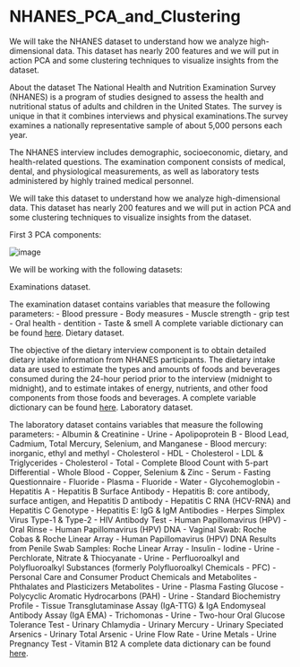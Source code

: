 # NHANES_PCA_and_Clustering

We will take the NHANES dataset to understand how we analyze high-dimensional data. This dataset has nearly 200 features and we will put in action PCA and some clustering techniques to visualize insights from the dataset.

About the dataset
The National Health and Nutrition Examination Survey (NHANES) is a program of studies designed to assess the health and nutritional status of adults and children in the United States. The survey is unique in that it combines interviews and physical examinations.The survey examines a nationally representative sample of about 5,000 persons each year.

The NHANES interview includes demographic, socioeconomic, dietary, and health-related questions. The examination component consists of medical, dental, and physiological measurements, as well as laboratory tests administered by highly trained medical personnel.

We will take this dataset to understand how we analyze high-dimensional data. This dataset has nearly 200 features and we will put in action PCA and some clustering techniques to visualize insights from the dataset.

First 3 PCA components:

![image](https://user-images.githubusercontent.com/79005878/182075853-d74570a6-f52d-4452-a67e-a4e96781ec79.png)



We will be working with the following datasets:

Examinations dataset.

The examination dataset contains variables that measure the following parameters: - Blood pressure - Body measures - Muscle strength - grip test - Oral health - dentition - Taste & smell A complete variable dictionary can be found [here](https://wwwn.cdc.gov/Nchs/Nhanes/Search/variablelist.aspx?Component=Examination&CycleBeginYear=2013).
Dietary dataset.

The objective of the dietary interview component is to obtain detailed dietary intake information from NHANES participants. The dietary intake data are used to estimate the types and amounts of foods and beverages consumed during the 24-hour period prior to the interview (midnight to midnight), and to estimate intakes of energy, nutrients, and other food components from those foods and beverages. A complete variable dictionary can be found [here](https://wwwn.cdc.gov/Nchs/Nhanes/Search/variablelist.aspx?Component=Dietary&CycleBeginYear=2013).
Laboratory dataset.

The laboratory dataset contains variables that measure the following parameters: - Albumin & Creatinine - Urine - Apolipoprotein B - Blood Lead, Cadmium, Total Mercury, Selenium, and Manganese - Blood mercury: inorganic, ethyl and methyl - Cholesterol - HDL - Cholesterol - LDL & Triglycerides - Cholesterol - Total - Complete Blood Count with 5-part Differential - Whole Blood - Copper, Selenium & Zinc - Serum - Fasting Questionnaire - Fluoride - Plasma - Fluoride - Water - Glycohemoglobin - Hepatitis A - Hepatitis B Surface Antibody - Hepatitis B: core antibody, surface antigen, and Hepatitis D antibody - Hepatitis C RNA (HCV-RNA) and Hepatitis C Genotype - Hepatitis E: IgG & IgM Antibodies - Herpes Simplex Virus Type-1 & Type-2 - HIV Antibody Test - Human Papillomavirus (HPV) - Oral Rinse - Human Papillomavirus (HPV) DNA - Vaginal Swab: Roche Cobas & Roche Linear Array - Human Papillomavirus (HPV) DNA Results from Penile Swab Samples: Roche Linear Array - Insulin - Iodine - Urine - Perchlorate, Nitrate & Thiocyanate - Urine - Perfluoroalkyl and Polyfluoroalkyl Substances (formerly Polyfluoroalkyl Chemicals - PFC) - Personal Care and Consumer Product Chemicals and Metabolites - Phthalates and Plasticizers Metabolites - Urine - Plasma Fasting Glucose - Polycyclic Aromatic Hydrocarbons (PAH) - Urine - Standard Biochemistry Profile - Tissue Transglutaminase Assay (IgA-TTG) & IgA Endomyseal Antibody Assay (IgA EMA) - Trichomonas - Urine - Two-hour Oral Glucose Tolerance Test - Urinary Chlamydia - Urinary Mercury - Urinary Speciated Arsenics - Urinary Total Arsenic - Urine Flow Rate - Urine Metals - Urine Pregnancy Test - Vitamin B12 A complete data dictionary can be found [here](https://wwwn.cdc.gov/Nchs/Nhanes/Search/variablelist.aspx?Component=Laboratory&CycleBeginYear=2013).
